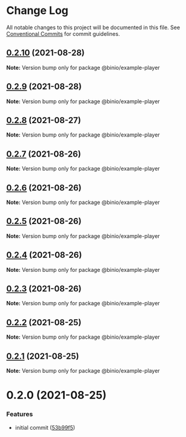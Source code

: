 # Change Log

All notable changes to this project will be documented in this file.
See [Conventional Commits](https://conventionalcommits.org) for commit guidelines.

## [0.2.10](https://gitr.net/mindary/binio/compare/@binio/example-player@0.2.9...@binio/example-player@0.2.10) (2021-08-28)

**Note:** Version bump only for package @binio/example-player





## [0.2.9](https://gitr.net/mindary/binio/compare/@binio/example-player@0.2.8...@binio/example-player@0.2.9) (2021-08-28)

**Note:** Version bump only for package @binio/example-player





## [0.2.8](https://gitr.net/mindary/binio/compare/@binio/example-player@0.2.7...@binio/example-player@0.2.8) (2021-08-27)

**Note:** Version bump only for package @binio/example-player





## [0.2.7](https://gitr.net/mindary/binio/compare/@binio/example-player@0.2.6...@binio/example-player@0.2.7) (2021-08-26)

**Note:** Version bump only for package @binio/example-player





## [0.2.6](https://gitr.net/mindary/binio/compare/@binio/example-player@0.2.5...@binio/example-player@0.2.6) (2021-08-26)

**Note:** Version bump only for package @binio/example-player





## [0.2.5](https://gitr.net/mindary/binio/compare/@binio/example-player@0.2.4...@binio/example-player@0.2.5) (2021-08-26)

**Note:** Version bump only for package @binio/example-player





## [0.2.4](https://gitr.net/mindary/binio/compare/@binio/example-player@0.2.3...@binio/example-player@0.2.4) (2021-08-26)

**Note:** Version bump only for package @binio/example-player





## [0.2.3](https://gitr.net/mindary/binio/compare/@binio/example-player@0.2.2...@binio/example-player@0.2.3) (2021-08-26)

**Note:** Version bump only for package @binio/example-player





## [0.2.2](https://gitr.net/mindary/binio/compare/@binio/example-player@0.2.0...@binio/example-player@0.2.2) (2021-08-25)

**Note:** Version bump only for package @binio/example-player





## [0.2.1](https://gitr.net/mindary/binio/compare/@binio/example-player@0.2.0...@binio/example-player@0.2.1) (2021-08-25)

**Note:** Version bump only for package @binio/example-player





# 0.2.0 (2021-08-25)


### Features

* initial commit ([53b99f5](https://gitr.net/mindary/binio/commits/53b99f5436afcc939e305587092dfdb49e416843))
